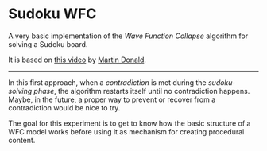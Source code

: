 # Sudoku WFC

A very basic implementation of the _Wave Function Collapse_ algorithm for solving a Sudoku board.

It is based on [this video](https://youtu.be/2SuvO4Gi7uY) by [Martin Donald](https://twitter.com/bolddunkley).

---

In this first approach, when a _contradiction_ is met during the _sudoku-solving phase_, the algorithm restarts itself until no contradiction happens. Maybe, in the future, a proper way to prevent or recover from a contradiction would be nice to try.

The goal for this experiment is to get to know how the basic structure of a WFC model works before using it as mechanism for creating procedural content.